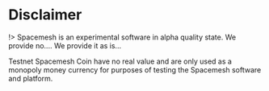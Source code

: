 # Disclaimer

!> Spacemesh is an experimental software in alpha quality state. We provide no....
We provide it as is...

Testnet Spacemesh Coin have no real value and are only used as a monopoly money currency for purposes of testing the Spacemesh software and platform.
